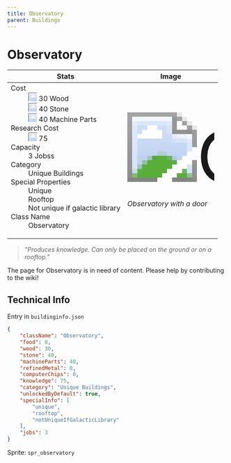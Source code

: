 ```yaml
---
title: Observatory
parent: Buildings
---
```

# Observatory

[//]: # (Pre-generated content)
<table><thead><tr><th>Stats</th><th>Image</th></tr></thead><tbody><tr><td><dl><dt>Cost</dt><dd><div class="resource-icon"><img style="object-position: -637px -751px;" src="https://tfe2-wiki.github.io/assets/sprites.png"></div> 30 Wood<br><div class="resource-icon"><img style="object-position: -637px -737px;" src="https://tfe2-wiki.github.io/assets/sprites.png"></div> 40 Stone<br><div class="resource-icon"><img style="object-position: -795px -761px;" src="https://tfe2-wiki.github.io/assets/sprites.png"></div> 40 Machine Parts</dd><dt>Research Cost</dt><dd><div class="resource-icon"><img style="object-position: -268px -522px;" src="https://tfe2-wiki.github.io/assets/sprites.png"></div> 75</dd><dt>Capacity</dt><dd>3 Jobss</dd><dt>Category</dt><dd>Unique Buildings</dd><dt>Special Properties</dt><dd>Unique<br>Rooftop<br>Not unique if galactic library</dd><dt>Class Name</dt><dd>Observatory</dd></dl></td><td><style>.building-image {width: 200px;height: 200px;overflow: hidden;position: relative;}.building-image img {image-rendering: pixelated;object-fit: none;transform: scale(10);transform-origin: left top;position: absolute;left: 0;top: 0;}.resource-image {width: 200px;height: 200px;overflow: hidden;position: relative;}.resource-image img {image-rendering: pixelated;object-fit: none;transform: scale(20);transform-origin: left top;position: absolute;left: 0;top: 0;}.building-icon {width: 20px;height: 20px;overflow: hidden;position: relative;display: inline-block;}.building-icon img {image-rendering: pixelated;object-fit: none;transform: scale(1);transform-origin: left top;position: absolute;left: 0;top: 0;}.resource-icon {width: 20px;height: 20px;overflow: hidden;position: relative;display: inline-block;}.resource-icon img {image-rendering: pixelated;object-fit: none;transform: scale(2);transform-origin: left top;position: absolute;left: 0;top: 0;}</style><div class="building-image"><img style="object-position: -801px -897px;" src="https://tfe2-wiki.github.io/assets/sprites.png" alt="Observatory Back"><img style="object-position: -779px -897px;" src="https://tfe2-wiki.github.io/assets/sprites.png" alt="Observatory"></div><i>Observatory with a door</i></td></tr></tbody></table><blockquote><i>"Produces knowledge. Can only be placed on the ground or on a rooftop."</i></blockquote>

The page for Observatory is in need of content. Please help by contributing to the wiki!

## Technical Info
Entry in `buildinginfo.json`

```json
{
    "className": "Observatory",
    "food": 0,
    "wood": 30,
    "stone": 40,
    "machineParts": 40,
    "refinedMetal": 0,
    "computerChips": 0,
    "knowledge": 75,
    "category": "Unique Buildings",
    "unlockedByDefault": true,
    "specialInfo": [
        "unique",
        "rooftop",
        "notUniqueIfGalacticLibrary"
    ],
    "jobs": 3
}
```

Sprite: `spr_observatory`

